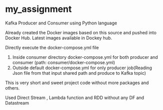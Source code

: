 # my_assignment
Kafka Producer and Consumer using Python language

Already created the Docker images based on this source and pushed into Docker Hub. Latest images available in Dockey hub.

Directly execute the docker-compose.yml file
1. Inside consumer directory docker-compose.yml for both producer and consumer (path: consumer/docker-compose.yml)
2. Outside default docker-compose.yml for only producer job(Reading Json file from that input shared path and produce to Kafka topic)

This is very short and sweet project code without more packages and others.

Used Direct Stream , Lambda function and RDD without any DF and Datastream

